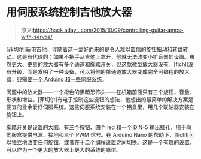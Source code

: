# 用伺服系统控制吉他放大器

> 原文:[https://hack aday . com/2015/10/09/controlling-guitar-amps-with-servos/](https://hackaday.com/2015/10/09/controlling-guitar-amps-with-servos/)

[菲切尔]玩电吉他，伴随着这一爱好而来的是令人难以置信的旋钮扭动和转盘转动。这是有代价的；如果不把手从吉他上拿开，他就无法改变小扩音器的设置。虽然更大、更贵的放大器有多个通道和脚踏开关，但这款微型放大器没有。[fichl]没有升级，而是发明了一种设备，可以将他的单通道放大器变成完全可编程的放大器，[只需要一个 Arduino 和一些伺服系统](http://trigonometrie.bplaced.net/blog/terrorbot/)。

问题中的放大器——一个橙色的黑暗恐怖头——在机箱前面只有三个旋钮，音量、形状和增益。[菲切尔]有电子控制这些旋钮的想法，他想出的最简单的解决方案是便宜的业余爱好伺服系统。这些伺服系统安装在一个铝盒里，用几个联轴器安装在旋钮上。

脚踏开关是设置的大脑，有三个按钮、四个 led 和一个 DIN-5 输出插孔，用于向伺服盒提供电源、接地和三个 PWM 信号。在 Arduino Nano 的帮助下，[fichl]可以独立地改变任何旋钮，或者在十二个编程设置之间切换。这是一个有趣的设置，可以作为一个更大的放大器上更大的系统的原型。